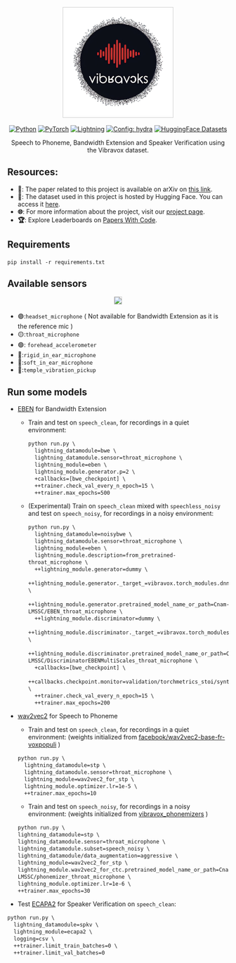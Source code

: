<div align="center">

<p align="center">
  <img src="./logo.png" style="object-fit:contain; width:250px; height:250px; border: solid 1px #CCC">
</p>

<a href="https://www.python.org/"><img alt="Python" src="https://img.shields.io/badge/Python-3.12-3776AB?style=for-the-badge&logo=python&logoColor=white"></a>
<a href="https://pytorch.org"><img alt="PyTorch" src="https://img.shields.io/badge/-Pytorch 2.2-ee4c2c?style=for-the-badge&logo=pytorch&logoColor=white"></a>
<a href="https://pytorchlightning.ai/"><img alt="Lightning" src="https://img.shields.io/badge/-Lightning 2.2-792ee5?style=for-the-badge&logo=lightning&logoColor=white"></a>
<a href="https://hydra.cc/"><img alt="Config: hydra" src="https://img.shields.io/badge/-🐉 hydra 1.3-89b8cd?style=for-the-badge&logo=hydra&logoColor=white"></a>
<a href="https://huggingface.co/datasets"><img alt="HuggingFace Datasets" src="https://img.shields.io/badge/datasets 2.19-yellow?style=for-the-badge&logo=huggingface&logoColor=white"></a>



Speech to Phoneme, Bandwidth Extension and Speaker Verification using the Vibravox dataset.



</div>

## Resources:

- **📝**: The paper related to this project is available on arXiv on [this link](https://arxiv.org/abs/2407.11828).
- **🤗**: The dataset used in this project is hosted by Hugging Face. You can access it [here](https://huggingface.co/datasets/Cnam-LMSSC/vibravox).  
- **🌐**: For more information about the project, visit our [project page](https://vibravox.cnam.fr/).
- **🏆**: Explore Leaderboards on [Papers With Code](https://paperswithcode.com/paper/vibravox-a-dataset-of-french-speech-captured).

## Requirements
```pip install -r requirements.txt```

## Available sensors

<p align="center">
  <img src="https://cdn-uploads.huggingface.co/production/uploads/6390fc80e6d656eb421bab69/P-_IWM3IMED5RBS3Lhydc.png" 
       style="max-width:150px; max-height:150px; width:auto; height:auto; border: solid 1px #CCC">
</p>



- 🟣:`headset_microphone` ( Not available for Bandwidth Extension as it is the reference mic )
- 🟡:`throat_microphone`
- 🟢: `forehead_accelerometer`
- 🔵:`rigid_in_ear_microphone`
- 🔴:`soft_in_ear_microphone`
- 🧊:`temple_vibration_pickup`
## Run some models

- [EBEN](https://github.com/jhauret/eben) for Bandwidth Extension  
  - Train and test on `speech_clean`, for recordings in a quiet environment:
    ```
    python run.py \
      lightning_datamodule=bwe \
      lightning_datamodule.sensor=throat_microphone \
      lightning_module=eben \
      lightning_module.generator.p=2 \
      +callbacks=[bwe_checkpoint] \
      ++trainer.check_val_every_n_epoch=15 \
      ++trainer.max_epochs=500
    ```
  - (Experimental) Train on `speech_clean` mixed with `speechless_noisy` and test on `speech_noisy`, for recordings in a noisy environment:
    ```
    python run.py \
      lightning_datamodule=noisybwe \
      lightning_datamodule.sensor=throat_microphone \
      lightning_module=eben \
      lightning_module.description=from_pretrained-throat_microphone \
      ++lightning_module.generator=dummy \
      ++lightning_module.generator._target_=vibravox.torch_modules.dnn.eben_generator.EBENGenerator.from_pretrained \
      ++lightning_module.generator.pretrained_model_name_or_path=Cnam-LMSSC/EBEN_throat_microphone \
      ++lightning_module.discriminator=dummy \
      ++lightning_module.discriminator._target_=vibravox.torch_modules.dnn.eben_discriminator.DiscriminatorEBENMultiScales.from_pretrained \
      ++lightning_module.discriminator.pretrained_model_name_or_path=Cnam-LMSSC/DiscriminatorEBENMultiScales_throat_microphone \
      +callbacks=[bwe_checkpoint] \
      ++callbacks.checkpoint.monitor=validation/torchmetrics_stoi/synthetic \
      ++trainer.check_val_every_n_epoch=15 \
      ++trainer.max_epochs=200
     ```

- [wav2vec2](https://huggingface.co/facebook/wav2vec2-base-fr-voxpopuli-v2) for Speech to Phoneme  
  - Train and test on `speech_clean`, for recordings in a quiet environment:  (weights initialized from [facebook/wav2vec2-base-fr-voxpopuli](https://huggingface.co/facebook/wav2vec2-base-fr-voxpopuli) )
  ```
  python run.py \
    lightning_datamodule=stp \
    lightning_datamodule.sensor=throat_microphone \
    lightning_module=wav2vec2_for_stp \
    lightning_module.optimizer.lr=1e-5 \
    ++trainer.max_epochs=10
  ```
  -  Train and test on `speech_noisy`, for recordings in a noisy environment:  (weights initialized from [vibravox_phonemizers](https://huggingface.co/Cnam-LMSSC/vibravox_phonemizers) )
    ```
  python run.py \
    lightning_datamodule=stp \
    lightning_datamodule.sensor=throat_microphone \
    lightning_datamodule.subset=speech_noisy \
    lightning_datamodule/data_augmentation=aggressive \
    lightning_module=wav2vec2_for_stp \
    lightning_module.wav2vec2_for_ctc.pretrained_model_name_or_path=Cnam-LMSSC/phonemizer_throat_microphone \
    lightning_module.optimizer.lr=1e-6 \
    ++trainer.max_epochs=30
  ```

- Test [ECAPA2](https://huggingface.co/Jenthe/ECAPA2) for Speaker Verification on `speech_clean`:
```
python run.py \
  lightning_datamodule=spkv \
  lightning_module=ecapa2 \
  logging=csv \
  ++trainer.limit_train_batches=0 \
  ++trainer.limit_val_batches=0
```